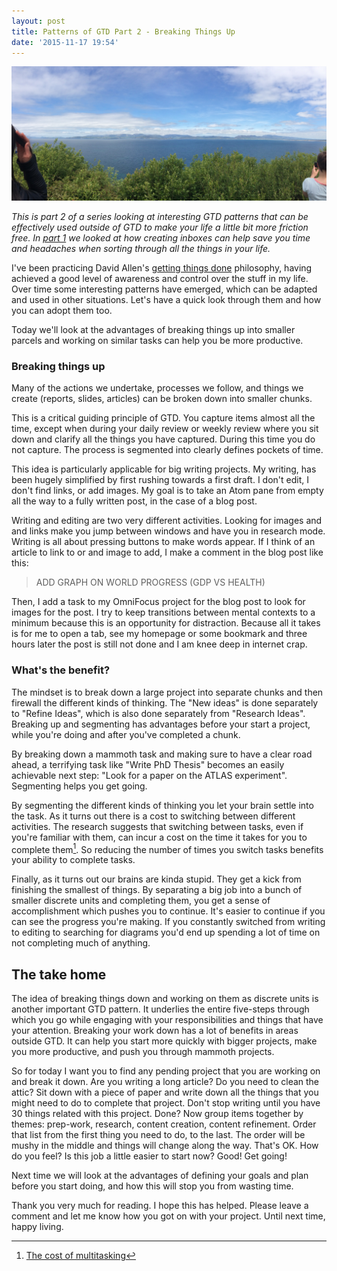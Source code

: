 ```yaml
---
layout: post
title: Patterns of GTD Part 2 - Breaking Things Up
date: '2015-11-17 19:54'
---
```


![](/img/banner_ireland_dingle.jpg)

_This is part 2 of a series looking at interesting GTD patterns that can be effectively used outside of GTD to make your life a little bit more friction free. In [part 1](http://bkkkk.github.io/2015-11-10-gtd-concepts-the-inbox/) we looked at how creating inboxes can help save you time and headaches when sorting through all the things in your life._

I've been practicing David Allen's [getting things done](http://gettingthingsdone.com/fivesteps/) philosophy, having achieved a good level of awareness and control over the stuff in my life. Over time some interesting patterns have emerged, which can be adapted and used in other situations. Let's have a quick look through them and how you can adopt them too.

Today we'll look at the advantages of breaking things up into smaller parcels and working on similar tasks can help you be more productive.

### Breaking things up

Many of the actions we undertake, processes we follow, and things we create (reports, slides, articles) can be broken down into smaller chunks.

This is a critical guiding principle of GTD. You capture items almost all the time, except when during your daily review or weekly review where you sit down and clarify all the things you have captured. During this time you do not capture. The process is segmented into clearly defines pockets of time.

This idea is particularly applicable for big writing projects. My writing, has been hugely simplified by first rushing towards a first draft. I don't edit, I don't find links, or add images. My goal is to take an Atom pane from empty all the way to a fully written post, in the case of a blog post.

Writing and editing are two very different activities. Looking for images and and links make you jump between windows and have you in research mode. Writing is all about pressing buttons to make words appear. If I think of an article to link to or and image to add, I make a comment in the blog post like this:

> ADD GRAPH ON WORLD PROGRESS (GDP VS HEALTH)

Then, I add a task to my OmniFocus project for the blog post to look for images for the post. I try to keep transitions between mental contexts to a minimum because this is an opportunity for distraction. Because all it takes is for me to open a tab, see my homepage or some bookmark and three hours later the post is still not done and I am knee deep in internet crap.

### What's the benefit?

The mindset is to break down a large project into separate chunks and then firewall the different kinds of thinking. The "New ideas" is done separately to "Refine Ideas", which is also done separately from "Research Ideas". Breaking up and segmenting has advantages before your start a project, while you're doing and after you've completed a chunk.

By breaking down a mammoth task and making sure to have a clear road ahead, a terrifying task like "Write PhD Thesis" becomes an easily achievable next step: "Look for a paper on the ATLAS experiment". Segmenting helps you get going.

By segmenting the different kinds of thinking you let your brain settle into the task. As it turns out there is a cost to switching between different activities. The research suggests that switching between tasks, even if you're familiar with them, can incur a cost on the time it takes for you to complete them[^costofmultitasking]. So reducing the number of times you switch tasks benefits your ability to complete tasks.

Finally, as it turns out our brains are kinda stupid. They get a kick from finishing the smallest of things. By separating a big job into a bunch of smaller discrete units and completing them, you get a sense of accomplishment which pushes you to continue. It's easier to continue if you can see the progress you're making. If you constantly switched from writing to editing to searching for diagrams you'd end up spending a lot of time on not completing much of anything.

## The take home

The idea of breaking things down and working on them as discrete units is another important GTD pattern. It underlies the entire five-steps through which you go while engaging with your responsibilities and things that have your attention. Breaking your work down has a lot of benefits in areas outside GTD. It can help you start more quickly with bigger projects, make you more productive, and push you through mammoth projects.

So for today I want you to find any pending project that you are working on and break it down. Are you writing a long article? Do you need to clean the attic? Sit down with a piece of paper and write down all the things that you might need to do to complete that project. Don't stop writing until you have 30 things related with this project. Done? Now group items together by themes: prep-work, research, content creation, content refinement. Order that list from the first thing you need to do, to the last. The order will be mushy in the middle and things will change along the way. That's OK. How do you feel? Is this job a little easier to start now? Good! Get going!

Next time we will look at the advantages of defining your goals and plan before you start doing, and how this will stop you from wasting time.

Thank you very much for reading. I hope this has helped. Please leave a comment and let me know how you got on with your project. Until next time, happy living.

[^costofmultitasking]: [The cost of multitasking](http://www.apa.org/research/action/multitask.aspx)

